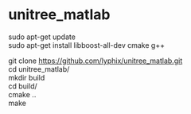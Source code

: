 # unitree_matlab

sudo apt-get update  
sudo apt-get install libboost-all-dev cmake g++  

git clone https://github.com/lyphix/unitree_matlab.git  
cd unitree_matlab/  
mkdir build  
cd build/  
cmake ..  
make
